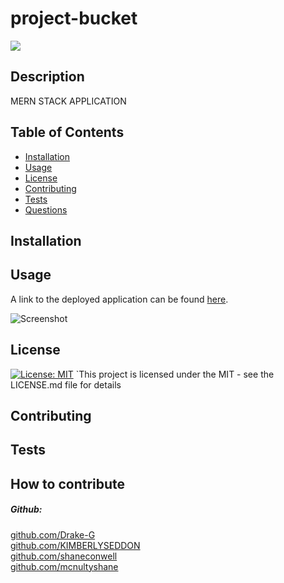# project-bucket  

<a href="https://opensource.org/licenses/MIT" alt="License">
        <img src="https://img.shields.io/badge/license-MIT-brightgreen" /></a>
  
  ## Description
  MERN STACK APPLICATION

  ## Table of Contents
  - [Installation](#installation)
  - [Usage](#usage)
  - [License](#license)
  - [Contributing](#Contributing)
  - [Tests](Test)
  - [Questions](Questions)

  ## Installation
 
  ## Usage
  A link to the deployed application can be found [here]().

  ![Screenshot](...)
    
  ## License
  [![License: MIT](https://img.shields.io/badge/License-MIT-yellow.svg)](https://opensource.org/licenses/MIT) 
   `This project is licensed under the MIT  - see the LICENSE.md file for details

  ## Contributing
  

  ## Tests

  ## How to contribute
  

 ##### Github: 
 [github.com/Drake-G](https://github.com/Drake-G)<br>
 [github.com/KIMBERLYSEDDON](https://github.com/KIMBERLYSEDDON)<br>
 [github.com/shaneconwell](https://github.com/shaneconwell)<br>
 [github.com/mcnultyshane](https://github.com/mcnultyshane)